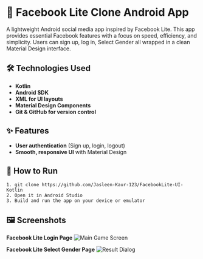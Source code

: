 # 📘 Facebook Lite Clone Android App

A lightweight Android social media app inspired by Facebook Lite. This app provides essential Facebook features with a focus on speed, efficiency, and simplicity. Users can sign up, log in, Select Gender all wrapped in a clean Material Design interface.

## 🛠️ Technologies Used

- **Kotlin**  
- **Android SDK**  
- **XML for UI layouts**  
- **Material Design Components**  
- **Git & GitHub for version control**

## ✨ Features

- **User authentication** (Sign up, login, logout)  
- **Smooth, responsive UI** with Material Design  

## 🚀 How to Run
````
1. git clone https://github.com/Jasleen-Kaur-123/FacebookLite-UI-Kotlin
2. Open it in Android Studio  
3. Build and run the app on your device or emulator
````

## 🖼️ Screenshots

**Facebook Lite Login Page**
![Main Game Screen](Screenshots/Login_Page.png)  

**Facebook Lite Select Gender Page**
![Result Dialog](Screenshots/Select_Gender.png)  

